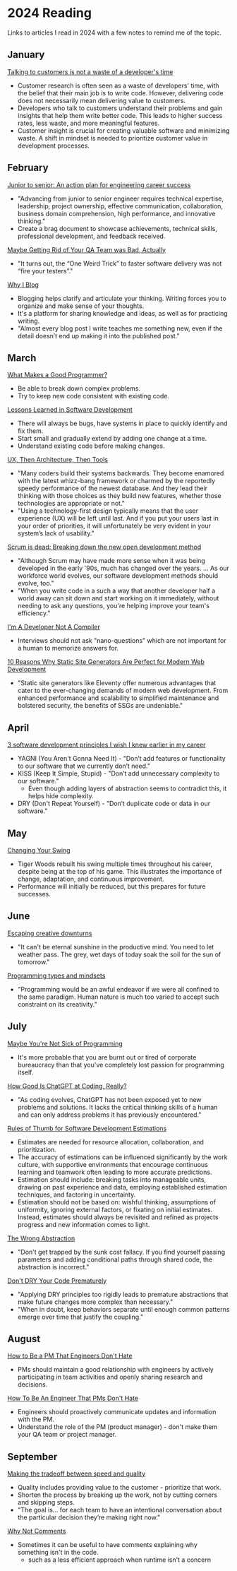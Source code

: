 # 2024 Reading

Links to articles I read in 2024 with a few notes to remind me of the topic.

## January

[Talking to customers is not a waste of a developer's time](https://jeffgothelf.com/blog/talking-to-customers-is-not-a-waste-of-a-developers-time/)

- Customer research is often seen as a waste of developers' time, with the belief that their main job is to write code. However, delivering code does not necessarily mean delivering value to customers.
- Developers who talk to customers understand their problems and gain insights that help them write better code. This leads to higher success rates, less waste, and more meaningful features.
- Customer insight is crucial for creating valuable software and minimizing waste. A shift in mindset is needed to prioritize customer value in development processes.

## February

[Junior to senior: An action plan for engineering career success](https://github.com/readme/guides/engineering-career-success)

- "Advancing from junior to senior engineer requires technical expertise, leadership, project ownership, effective communication, collaboration, business domain comprehension, high performance, and innovative thinking."
- Create a brag document to showcase achievements, technical skills, professional development, and feedback received.

[Maybe Getting Rid of Your QA Team was Bad, Actually](https://davidkcaudill.medium.com/maybe-getting-rid-of-your-qa-team-was-bad-actually-52c408bd048b)

- "It turns out, the “One Weird Trick” to faster software delivery was not “fire your testers”."

[Why I Blog](https://www.dannyguo.com/blog/why-i-blog)

- Blogging helps clarify and articulate your thinking. Writing forces you to organize and make sense of your thoughts.
- It's a platform for sharing knowledge and ideas, as well as for practicing writing.
- "Almost every blog post I write teaches me something new, even if the detail doesn’t end up making it into the published post."

## March

[What Makes a Good Programmer?](https://henrikwarne.com/2014/06/30/what-makes-a-good-programmer/)

- Be able to break down complex problems.
- Try to keep new code consistent with existing code.

[Lessons Learned in Software Development](https://henrikwarne.com/2015/04/16/lessons-learned-in-software-development/)

- There will always be bugs, have systems in place to quickly identify and fix them.
- Start small and gradually extend by adding one change at a time.
- Understand existing code before making changes.

[UX, Then Architecture, Then Tools](https://morethancoding.com/2013/03/12/ux-then-architecture-then-tools/)

- "Many coders build their systems backwards. They become enamored with the latest whizz-bang framework or charmed by the reportedly speedy performance of the newest database. And they lead their thinking with those choices as they build new features, whether those technologies are appropriate or not."
- "Using a technology-first design typically means that the user experience (UX) will be left until last. And if you put your users last in your order of priorities, it will unfortunately be very evident in your system’s lack of usability."

[Scrum is dead: Breaking down the new open development method](https://opensource.com/business/15/11/open-development-method)

- "Although Scrum may have made more sense when it was being developed in the early '90s, much has changed over the years. ... As our workforce world evolves, our software development methods should evolve, too."
- "When you write code in a such a way that another developer half a world away can sit down and start working on it immediately, without needing to ask any questions, you're helping improve your team's efficiency."

[I'm A Developer Not A Compiler](https://www.blobstreaming.org/im-a-developer-not-a-compiler/)

- Interviews should not ask "nano-questions" which are not important for a human to memorize answers for.

[10 Reasons Why Static Site Generators Are Perfect for Modern Web Development](https://gittings.studio/blog/10-reasons-why-static-site-generators-are-perfect-for-modern-web-development/)

- "Static site generators like Eleventy offer numerous advantages that cater to the ever-changing demands of modern web development. From enhanced performance and scalability to simplified maintenance and bolstered security, the benefits of SSGs are undeniable."

## April

[3 software development principles I wish I knew earlier in my career](https://thetshaped.dev/p/3-software-development-principles)

- YAGNI (You Aren't Gonna Need It) - "Don’t add features or functionality to our software that we currently don’t need."
- KISS (Keep It Simple, Stupid) - "Don’t add unnecessary complexity to our software."
  - Even though adding layers of abstraction seems to contradict this, it helps hide complexity.
- DRY (Don't Repeat Yourself) - "Don’t duplicate code or data in our software."

## May

[Changing Your Swing](https://cutlefish.substack.com/p/tbm-288-changing-your-swing)

- Tiger Woods rebuilt his swing multiple times throughout his career, despite being at the top of his game. This illustrates the importance of change, adaptation, and continuous improvement.
- Performance will initially be reduced, but this prepares for future successes.

## June

[Escaping creative downturns](https://world.hey.com/dhh/escaping-creative-downturns-15281997)

- "It can't be eternal sunshine in the productive mind. You need to let weather pass. The grey, wet days of today soak the soil for the sun of tomorrow."

[Programming types and mindsets](https://world.hey.com/dhh/programming-types-and-mindsets-5b8490bc)

- "Programming would be an awful endeavor if we were all confined to the same paradigm. Human nature is much too varied to accept such constraint on its creativity."

## July

[Maybe You're Not Sick of Programming](https://shubhamjain.co/2024/06/27/youre-not-sick-of-programming/)

- It's more probable that you are burnt out or tired of corporate bureaucracy than that you've completely lost passion for programming itself.

[How Good Is ChatGPT at Coding, Really?](https://spectrum.ieee.org/chatgpt-for-coding)

- "As coding evolves, ChatGPT has not been exposed yet to new problems and solutions. It lacks the critical thinking skills of a human and can only address problems it has previously encountered."

[Rules of Thumb for Software Development Estimations](https://vadimkravcenko.com/shorts/project-estimates/)

- Estimates are needed for resource allocation, collaboration, and prioritization.
- The accuracy of estimations can be influenced significantly by the work culture, with supportive environments that encourage continuous learning and teamwork often leading to more accurate predictions.
- Estimation should include: breaking tasks into manageable units, drawing on past experience and data, employing established estimation techniques, and factoring in uncertainty.
- Estimation should not be based on: wishful thinking, assumptions of uniformity, ignoring external factors, or fixating on initial estimates. Instead, estimates should always be revisited and refined as projects progress and new information comes to light.

[The Wrong Abstraction](https://sandimetz.com/blog/2016/1/20/the-wrong-abstraction)

- "Don't get trapped by the sunk cost fallacy. If you find yourself passing parameters and adding conditional paths through shared code, the abstraction is incorrect."

[Don't DRY Your Code Prematurely](https://testing.googleblog.com/2024/05/dont-dry-your-code-prematurely.html)

- "Applying DRY principles too rigidly leads to premature abstractions that make future changes more complex than necessary."
- "When in doubt, keep behaviors separate until enough common patterns emerge over time that justify the coupling."

## August

[How to Be a PM That Engineers Don't Hate](https://staysaasy.com/product/2023/03/12/pm-engineers-dont-hate.html)

- PMs should maintain a good relationship with engineers by actively participating in team activities and openly sharing research and decisions.

[How To Be An Engineer That PMs Don't Hate](https://staysaasy.com/engineering/2023/06/18/how-to-be-an-engineer-pms-down-hate.html)

- Engineers should proactively communicate updates and information with the PM.
- Understand the role of the PM (product manager) - don't make them your QA team or project manager.

## September

[Making the tradeoff between speed and quality](https://amivora.substack.com/p/making-the-tradeoff-between-speed)

- Quality includes providing value to the customer - prioritize that work.
- Shorten the process by breaking up the work, not by cutting corners and skipping steps.
- "The goal is... for each team to have an intentional conversation about the particular decision they’re making right now."

[Why Not Comments](https://buttondown.com/hillelwayne/archive/why-not-comments/)

- Sometimes it can be useful to have comments explaining why something isn't in the code.
  - such as a less efficient approach when runtime isn't a concern
